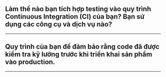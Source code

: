 ## Làm thế nào bạn tích hợp testing vào quy trình Continuous Integration (CI) của bạn? Bạn sử dụng các công cụ và dịch vụ nào?

---

## Quy trình của bạn để đảm bảo rằng code đã được kiểm tra kỹ lưỡng trước khi triển khai sản phẩm vào production.

---